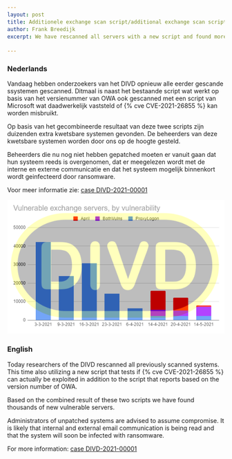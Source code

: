 ```yaml
---
layout: post
title: Additionele exchange scan script/additional exchange scan script
author: Frank Breedijk
excerpt: We have rescanned all servers with a new script and found more vulnerable servers / We hebben opnieuw gescand met een additioneel script en nieuwe kwetsbare servers gevonden

---
```


### Nederlands

Vandaag hebben onderzoekers van het DIVD opnieuw alle eerder gescande ssystemen gescanned. Ditmaal is naast het bestaande script wat werkt op basis van het versienummer van OWA ook gescanned met een script van Microsoft wat daadwerkelijk vaststeld of {% cve CVE-2021-26855 %} kan worden misbruikt. 

Op basis van het gecombineerde resultaat van deze twee scripts zijn duizenden extra kwetsbare systemen gevonden. De beheerders van deze kwetsbare systemen worden door ons op de hoogte gesteld.

Beheerders die nu nog niet hebben gepatched moeten er vanuit gaan dat hun systeem reeds is overgenomen, dat er meegelezen wordt met de interne en externe communicatie en dat het systeem mogelijk binnenkort wordt geinfecteerd door ransomware.

Voor meer informatie zie: [case DIVD-2021-00001](/DIVD-2021-00001/)

![Graph of notification sent](/assets/images/DIVD-2021-00001-stats.png "Notifications sent over time")


### English

Today researchers of the DIVD rescanned all previously scanned systems. This time also utilizing a new script that tests if {% cve CVE-2021-26855 %} can actually be exploited in addition to the script that reports based on the version number of OWA. 

Based on the combined result of these two scripts we have found thousands of new vulnerable servers.

Administrators of unpatched systems are advised to assume compromise. It is likely that internal and external email communication is being read and that the system will soon be infected with ransomware.

For more information: [case DIVD-2021-00001](/DIVD-2021-00001/)
